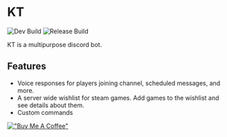 # KT
![Dev Build](https://github.com/EvilGenius13/KT/actions/workflows/ci.yml/badge.svg)
![Release Build](https://github.com/EvilGenius13/KT/actions/workflows/cd.yml/badge.svg)

KT is a multipurpose discord bot.

## Features
- Voice responses for players joining channel, scheduled messages, and more.
- A server wide wishlist for steam games. Add games to the wishlist and see details about them.
- Custom commands

[!["Buy Me A Coffee"](https://www.buymeacoffee.com/assets/img/custom_images/orange_img.png)](https://www.buymeacoffee.com/jfaigan)
